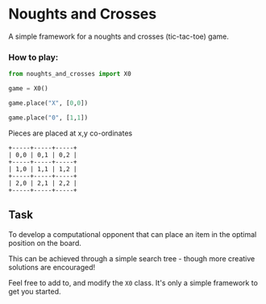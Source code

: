 # Noughts and Crosses

A simple framework for a noughts and crosses (tic-tac-toe) game.

### How to play:

```python
from noughts_and_crosses import X0

game = X0()

game.place("X", [0,0])

game.place("0", [1,1])

```

Pieces are placed at x,y co-ordinates

```
+-----+-----+-----+
| 0,0 | 0,1 | 0,2 |
+-----+-----+-----+
| 1,0 | 1,1 | 1,2 |
+-----+-----+-----+
| 2,0 | 2,1 | 2,2 |
+-----+-----+-----+
```

## Task

To develop a computational opponent that can place an item in the optimal position on the board.

This can be achieved through a simple search tree - though more creative solutions are encouraged!

Feel free to add to, and modify the `X0` class. It's only a simple framework to get you started.
